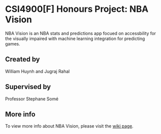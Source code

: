 # CSI4900[F] Honours Project: NBA Vision
NBA Vision is an NBA stats and predictions app focued on accessbility for the visually impaired with machine learning integration for predicting games.

## Created by
William Huynh and Jugraj Rahal

## Supervised by
Professor Stephane Somé

## More info
To view more info about NBA Vision, please visit the [wiki page](https://github.com/WilliamBHuynh/CSI4900-Project/wiki).
